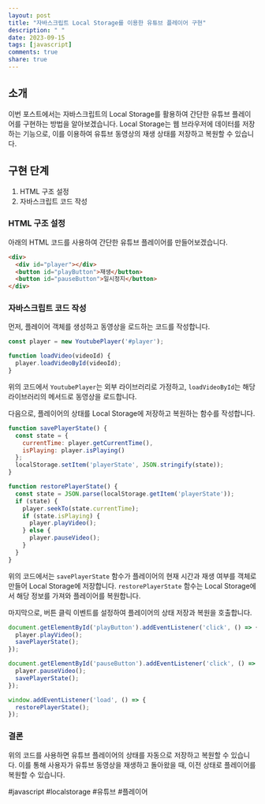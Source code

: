 ```yaml
---
layout: post
title: "자바스크립트 Local Storage를 이용한 유튜브 플레이어 구현"
description: " "
date: 2023-09-15
tags: [javascript]
comments: true
share: true
---
```


## 소개
이번 포스트에서는 자바스크립트의 Local Storage를 활용하여 간단한 유튜브 플레이어를 구현하는 방법을 알아보겠습니다. Local Storage는 웹 브라우저에 데이터를 저장하는 기능으로, 이를 이용하여 유튜브 동영상의 재생 상태를 저장하고 복원할 수 있습니다.

## 구현 단계
1. HTML 구조 설정
2. 자바스크립트 코드 작성

### HTML 구조 설정
아래의 HTML 코드를 사용하여 간단한 유튜브 플레이어를 만들어보겠습니다.

```html
<div>
  <div id="player"></div>
  <button id="playButton">재생</button>
  <button id="pauseButton">일시정지</button>
</div>
```

### 자바스크립트 코드 작성
먼저, 플레이어 객체를 생성하고 동영상을 로드하는 코드를 작성합니다.

```javascript
const player = new YoutubePlayer('#player');

function loadVideo(videoId) {
  player.loadVideoById(videoId);
}
```

위의 코드에서 `YoutubePlayer`는 외부 라이브러리로 가정하고, `loadVideoById`는 해당 라이브러리의 메서드로 동영상을 로드합니다.

다음으로, 플레이어의 상태를 Local Storage에 저장하고 복원하는 함수를 작성합니다.

```javascript
function savePlayerState() {
  const state = {
    currentTime: player.getCurrentTime(),
    isPlaying: player.isPlaying()
  };
  localStorage.setItem('playerState', JSON.stringify(state));
}

function restorePlayerState() {
  const state = JSON.parse(localStorage.getItem('playerState'));
  if (state) {
    player.seekTo(state.currentTime);
    if (state.isPlaying) {
      player.playVideo();
    } else {
      player.pauseVideo();
    }
  }
}
```

위의 코드에서는 `savePlayerState` 함수가 플레이어의 현재 시간과 재생 여부를 객체로 만들어 Local Storage에 저장합니다. `restorePlayerState` 함수는 Local Storage에서 해당 정보를 가져와 플레이어를 복원합니다.

마지막으로, 버튼 클릭 이벤트를 설정하여 플레이어의 상태 저장과 복원을 호출합니다.

```javascript
document.getElementById('playButton').addEventListener('click', () => {
  player.playVideo();
  savePlayerState();
});

document.getElementById('pauseButton').addEventListener('click', () => {
  player.pauseVideo();
  savePlayerState();
});

window.addEventListener('load', () => {
  restorePlayerState();
});
```

### 결론
위의 코드를 사용하면 유튜브 플레이어의 상태를 자동으로 저장하고 복원할 수 있습니다. 이를 통해 사용자가 유튜브 동영상을 재생하고 돌아왔을 때, 이전 상태로 플레이어를 복원할 수 있습니다.

#javascript #localstorage #유튜브 #플레이어